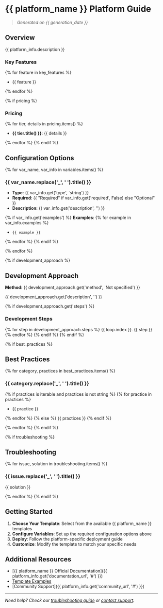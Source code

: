 # {{ platform_name }} Platform Guide

> _Generated on {{ generation_date }}_

## Overview

{{ platform_info.description }}

### Key Features

{% for feature in key_features %}

- {{ feature }}

{% endfor %}

{% if pricing %}

### Pricing

{% for tier, details in pricing.items() %}

- **{{ tier.title() }}**: {{ details }}

{% endfor %} {% endif %}

## Configuration Options

{% for var_name, var_info in variables.items() %}

### {{ var_name.replace('_', ' ').title() }}

- **Type**: {{ var_info.get('type', 'string') }}
- **Required**: {{ "Required" if var_info.get('required', False) else "Optional" }}
- **Description**: {{ var_info.get('description', '') }}

{% if var_info.get('examples') %} **Examples**: {% for example in var_info.examples %}

- `{{ example }}`

{% endfor %} {% endif %}

{% endfor %}

{% if development_approach %}

## Development Approach

**Method**: {{ development_approach.get('method', 'Not specified') }}

{{ development_approach.get('description', '') }}

{% if development_approach.get('steps') %}

### Development Steps

{% for step in development_approach.steps %} {{ loop.index }}. {{ step }} {% endfor %} {% endif %}
{% endif %}

{% if best_practices %}

## Best Practices

{% for category, practices in best_practices.items() %}

### {{ category.replace('_', ' ').title() }}

{% if practices is iterable and practices is not string %} {% for practice in practices %}

- {{ practice }}

{% endfor %} {% else %} {{ practices }} {% endif %}

{% endfor %} {% endif %}

{% if troubleshooting %}

## Troubleshooting

{% for issue, solution in troubleshooting.items() %}

### {{ issue.replace('_', ' ').title() }}

{{ solution }}

{% endfor %} {% endif %}

## Getting Started

1. **Choose Your Template**: Select from the available {{ platform_name }} templates
2. **Configure Variables**: Set up the required configuration options above
3. **Deploy**: Follow the platform-specific deployment guide
4. **Customize**: Modify the template to match your specific needs

## Additional Resources

- [{{ platform_name }} Official Documentation]({{ platform_info.get('documentation_url', '#') }})
- [Template Examples](examples/)
- [Community Support]({{ platform_info.get('community_url', '#') }})

---

_Need help? Check our [troubleshooting guide](troubleshooting.md) or [contact support](support.md)._
